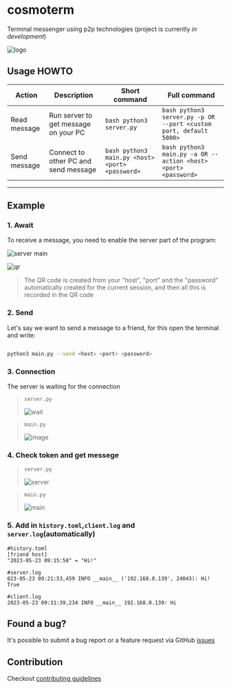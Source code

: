 # cosmoterm

Terminal messenger using p2p technologies
(project is currently *in development*)

![logo](https://github.com/IvanIsak2000/cosmoterm/assets/79650307/44c94073-9c72-4edc-93a1-9e6308b72da0)



## Usage HOWTO

| Action       	| Description                           	| Short command                                        	| Full command                                                          	|
|--------------	|---------------------------------------	|------------------------------------------------------	|-----------------------------------------------------------------------	|
| Read message 	| Run server to get message on your PC 	| ```bash python3 server.py ```                        	| ```bash python3 server.py -p OR  --port <custom port, default 5000>  ``` 	|
| Send message 	| Connect to other PC and send message  	| ```bash python3 main.py <host> <port> <password> ``` 	| ```bash python3 main.py -a OR --action <host> <port> <password> ```     	|



<hr>

## Example

### 1. Await
To receive a message, you need to enable the server part of the program:

![server main ](https://github.com/IvanIsak2000/cosmoterm/assets/79650307/03c5d54d-1097-4362-b56f-8de109120109)

![qr](https://github.com/IvanIsak2000/cosmoterm/assets/79650307/97a3a61c-0e94-49c5-ab60-47da06174c40)



>The QR code is created from your "host", "port" and the "password" automatically created for the current session, and then all this is recorded in the QR code



### 2. Send

Let's say we want to send a message to a friend, for this open the terminal and write:
```bash 

python3 main.py --send <host> <port> <password>

```

### 3. Connection

The server is waiting for the connection

>`server.py`
>
>![wait](https://github.com/IvanIsak2000/cosmoterm/assets/79650307/effd7a5d-1411-464b-a055-b732226c2a5d)

>`main.py` 
>
>![image](https://github.com/IvanIsak2000/cosmoterm/assets/79650307/aed473c8-d8bd-431b-b634-0c7ea8a582fa)



### 4. Check token and get messege

>`server.py`
>
>![server](https://github.com/IvanIsak2000/cosmoterm/assets/79650307/ca459917-67c2-448f-8d9c-e8bf0bc35290)


>`main.py`
>
>![main](https://github.com/IvanIsak2000/cosmoterm/assets/79650307/5b03a0ed-2803-4316-9754-157c20efca86)


### 5. Add in `history.toml`,`client.log` and `server.log`(automatically)
       
```
#history.toml
[friend host]
"2023-05-23 09:15:58" = "Hi!"     
 ```
 
 ```
 #server.log
 023-05-23 09:21:53,459 INFO __main__ ('192.168.0.139', 24043): Hi! True
 
 ```
 
 ```
 #client.log
 2023-05-23 09:31:39,234 INFO __main__ 192.168.0.139: Hi
 
 ```
 
       


## Found a bug?

It's possible to submit a bug report or a feature request via GitHub [issues](https://github.com/IvanIsak2000/cosmoterm/issues/new)

## Contribution

Checkout [contributing guidelines](docs/CONTRIBUTING.md)






